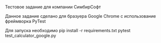 Тестовое задание для компании СимбирСофт

Данное задание cделано для бразуера Google Chrome с использование фреймворка PyTest

Для запуска необходимо 
pip install -r requirements.txt
pytest test_calculator_google.py